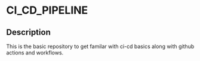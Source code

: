 # CI_CD_PIPELINE

## Description

This is the basic repository to get familar with ci-cd basics along with github actions and workflows.
